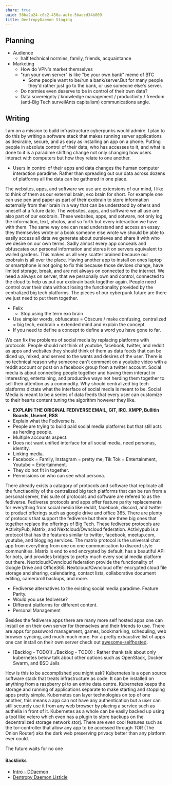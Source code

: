 ```yaml
---
share: true
uuid: 56ba2a24-c0c2-450a-aefe-5baecd34b809
title: DentropyDaemon Staging
---
```

## Planning

* Audience
  * half technical normies, family, friends, acquaintance
* Marketing
  * How do VPN's market themselves
  * "run your own server" is like "be your own bank" meme of BTC
    * Some people want to be/run a bank/server.But for many people they'd rather just go to the bank, or use someone else's server.
  * Do normies even deserve to be in control of their own data?
  * Data sovereignty / knowledge management / productivity / freedom (anti-Big Tech surveilAnts capitalism) communications angle.

## Writing

I am on a mission to build infrastructure cyberpunks would admire. I plan to do this by writing a software stack that makes running server applications as desirable, secure, and as easy as installing an app on a phone. Putting people in absolute control of their data, who has accesses to it, and what is done to it is a paradime shifting change not only changing how users interact with computers but how they relate to one another.

* Users in control of their apps and data changes the human computer interaction paradime. Rather than spreading out our data across dozens of platforms all the data can be gathered in one place.

The websites, apps, and software we use are extensions of our mind, I like to think of them as our external brain, exo brain for short. For example one can use pen and paper as part of their exobrain to store information externally from their brain in a way that can be understood by others and oneself at a future date. The websites, apps, and software we all use are also part of our exobrain. These websites, apps, and sotware, not only log the information, text, photos, and so forth but every interaction we have with them. The same way one can read understand and access an essay they themsevles wrote or a book someone else wrote we should be able to easily access all data we generate about oursleves and share it with who we desire on our own terms. Sadly almost every app conceals and obfuscates our personal information and stores it on servers equivalent to walled gardens. This makes us all very scatter brained because our exobrain is all over the place. Having another app to install on ones laptop or smartphone is not going to fix this because those devices change, have limited storage, break, and are not always on connected to the internet. We need a always on server, that we personally own and control, connected to the cloud to help us put our exobrain back together again. People need control over their data without losing the functionality provided by the centralized big tech platforms. The pieces of our cyberpunk future are there we just need to put them together.

* Felix
  * Stop using the term exo brain
* Use simpler words, obfuscates = Obscure / make confusing, centralized = big tech, exobrain = extended mind and explain the concept.
* If you need to define a concept to define a word you have gone to far.

We can fix the problems of social media by replacing platforms with protocols. People should not think of youtube, facebook, twitter, and reddit as apps and websites they should think of them as data feeds that can be diced up, mixed, and served to the wants and desires of the user. There is no technical reason why someone can't comment on a youtube video with a reddit account or post on a facebook group from a twitter account. Social media is about connecting people together and having them interact in interesting, entertaining, and productive ways not herding them together to sell their attention as a commodity. Why should centralized big tech platforms dictate what the interface of social media is meant to be. Social Media is meant to be a series of data feeds that every user can customize to their hearts content tuning the algorithm however they like.

* **EXPLAIN THE ORIGINAL FEDIVERSE EMAIL, GIT, IRC. XMPP, Bullitin Boards, Usenet, RSS**
* Explain what the Fediverse is.
* People are trying to build paid social media platforms but that still acts as herding people. 
* Multiple accounts aspect. 
* Does not want unified interface for all social media, need personas, identity.
* Linking media.
* Facebook = Family, Instagram = pretty me, Tik Tok = Entertainment, Youtube = Entertainment.
* They do not fit in together.
* Permissions on who can see what persona.

There already exists a catagory of protocols and software that replicate all the functiaonlity of the centralized big tech platforms that can be run from a personal server, this suite of protocols and software are refered to as the fediverse. Fediverse protocols and apps offer feature parity replacements for everything from social media like reddit, facebook, discord, and twitter to product offerings such as google drive and office 365. There are plenty of protocols that support the fediverse but there are three big ones that together replace the offerings of Big Tech. These fediverse protocols are ActivityPub, Matrix, and Nextcloud/Owncloud federation. Activiypub is a protocol that has the features similar to twitter, facebook, meetup.com, youtube, and blogging services. The matrix protocol is the universal chat app from everything from one on one communication to discord style communities. Matrix is end to end encrypted by default, has a beautiful API for bots, and provides bridges to pretty much every social media platform out there. Nextcloud/Owncloud federation provide the functionality of Google Drive and Office365. Nextcloud/Owncloud offer encrypted cloud file storage and sharing, calendaring, contact lists, collaborative document editing, cameraroll backups, and more.

* Fediverse alternatives to the existing social media paradime. Feature Parity.
* Would you use fediverse?
* Different platforms for different content.
* Personal Management

Besides the fediverse apps there are many more self hosted apps one can install on on their own server for themselves and their friends to use. There are apps for password management, games, bookmarking, scheduling, web browser syncing, and much much more. For a pretty exhaustive list of apps one can install on their own server check out [awesome-selfhosted](https://github.com/awesome-selfhosted/awesome-selfhosted).

* [Backlog - TODO](../Backlog - TODO) : Rather thank talk about only kubernetes below talk about other options such as OpenStack, Docker Swarm, and BSD Jails

How is this to be accomplished you might ask? Kubernetes is a open source software stack that treats infrastructure as code. It can be installed on anything from a raspberry pi to an entire data centre. Kubernetes keeps the storage and running of applications separate to make starting and stopping apps pretty simple. Kubernetes can layer technologies on top of one another, this means a app can not have any authentication but a user can still securely use it from any web browser by placing a service such as authelia in front of it. Kubernetes as a whole can be easily backed up using a tool like velero which even has a plugin to store backups on the decentralized storage network storj. There are even cool features such as the tor-controller that allow any app to be accessed through TOR (The Onion Router) aka the dark web preserving privacy better than any platform ever could.

The future waits for no one


#### Backlinks

* [Intro - DDaemon](/3aac9f98-9264-4093-8402-be32de0295cb)
* [Dentropy Daemon Listicle](/15c66694-3dc9-4115-afb8-887a6e52ffea)
